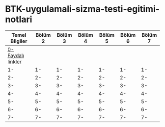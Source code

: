 # BTK-uygulamali-sizma-testi-egitimi-notlari

|Temel Bilgiler|Bölüm 2|Bölüm 3|Bölüm 4|Bölüm 5|Bölüm 6|Bölüm 7|
|---|---|---|---|---|---|---|
|[0- Faydalı linkler](https://github.com/gokhangokcen1/BTK-uygulamali-sizma-testi-egitimi-notlari/blob/main/Temel-bilgiler/0-faydali-linkler.md)|||||||
|1-|1-|1-|1-|1-|1-|1-|
|2-|2-|2-|2-|2-|2-|2-|
|3-|3-|3-|3-|3-|3-|3-|
|4-|4-|4-|4-|4-|4-|4-|
|5-|5-|5-|5-|5-|5-|5-|
|6-|6-|6-|6-|6-|6-|6-|
|7-|7-|7-|7-|7-|7-|7-|

